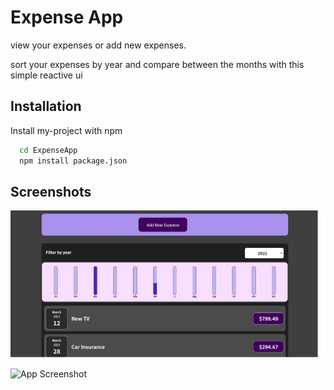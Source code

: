 
# Expense App

view your expenses or add new expenses.

sort your expenses by year and compare between the months with this simple reactive ui

## Installation

Install my-project with npm

```bash
  cd ExpenseApp
  npm install package.json
```
    
## Screenshots

![App Screenshot](./images/expenseApp-view1.jpg)

![App Screenshot](./images/expenseApp-view.jpg)

